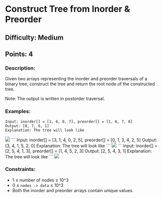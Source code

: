 # Construct Tree from Inorder & Preorder
## Difficulty: Medium
## Points: 4
### Description:
Given two arrays representing the inorder and preorder traversals of a binary tree, construct the tree and return the root node of the constructed tree.

Note: The output is written in postorder traversal.

### Examples:
```
Input: inorder[] = [1, 6, 8, 7], preorder[] = [1, 6, 7, 8]
Output: [8, 7, 6, 1]
Explanation: The tree will look like
```
<img src="https://media.geeksforgeeks.org/img-practice/prod/addEditProblem/700586/Web/Other/blobid0_1738646717.png">
```
Input: inorder[] = [3, 1, 4, 0, 2, 5], preorder[] = [0, 1, 3, 4, 2, 5]
Output: [3, 4, 1, 5, 2, 0]
Explanation: The tree will look like
```
<img src="https://media.geeksforgeeks.org/img-practice/prod/addEditProblem/700586/Web/Other/blobid1_1738646749.png">
```
Input: inorder[] = [2, 5, 4, 1, 3], preorder[] = [1, 4, 5, 2, 3]
Output: [2, 5, 4, 3, 1]
Explanation: The tree will look like
```
<img src="https://media.geeksforgeeks.org/img-practice/prod/addEditProblem/700586/Web/Other/blobid2_1738647091.png">

### Constraints:
- 1 ≤ number of nodes ≤ 10^3
- 0 ≤ `nodes -> data` ≤ 10^3
- Both the inorder and preorder arrays contain unique values.